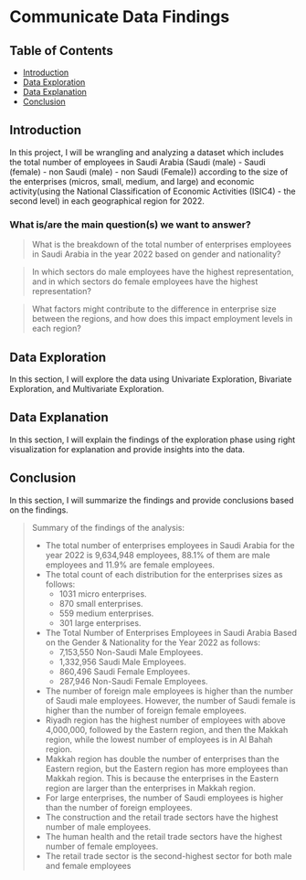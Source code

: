 # Communicate Data Findings

## Table of Contents

<ul>
<li><a href="#intro">Introduction</a></li>
<li><a href="#exploration">Data Exploration</a>
<li><a href="#explanation">Data Explanation</a></li>
<li><a href="#conclusion">Conclusion</a></li>
</ul>

<a id='intro'></a>

## Introduction

In this project, I will be wrangling and analyzing a dataset which includes the total number of employees in Saudi
Arabia (Saudi (male) - Saudi (female) - non Saudi (male) - non Saudi (Female)) according to the size of the
enterprises (micros, small, medium, and large) and economic activity(using the National Classification of Economic
Activities (ISIC4) - the second level) in each geographical region for 2022.

### What is/are the main question(s) we want to answer?

> What is the breakdown of the total number of enterprises employees in Saudi Arabia in the year 2022 based on gender
> and nationality?

> In which sectors do male employees have the highest representation, and in which sectors do female employees have the
> highest representation?

> What factors might contribute to the difference in enterprise size between the regions, and how does this impact
> employment levels in each region?

<a id='exploration'></a>

## Data Exploration

In this section, I will explore the data using Univariate Exploration, Bivariate Exploration, and Multivariate
Exploration.

<a id='explanation'></a>

## Data Explanation

In this section, I will explain the findings of the exploration phase using right visualization for explanation and
provide insights into the data.

<a id='conclusion'></a>

## Conclusion

In this section, I will summarize the findings and provide conclusions based on the findings.

> Summary of the findings of the analysis:
>
> - The total number of enterprises employees in Saudi Arabia for the year 2022 is 9,634,948 employees, 88.1% of them
    are male employees and 11.9% are female employees.
> - The total count of each distribution for the enterprises sizes as follows:
>   - 1031 micro enterprises.
>   - 870 small enterprises.
>   - 559 medium enterprises.
>   - 301 large enterprises.
> - The Total Number of Enterprises Employees in Saudi Arabia Based on the Gender & Nationality for the Year 2022 as
    follows:
>   - 7,153,550 Non-Saudi Male Employees.
>   - 1,332,956 Saudi Male Employees.
>   - 860,496 Saudi Female Employees.
>   - 287,946 Non-Saudi Female Employees.
> - The number of foreign male employees is higher than the number of Saudi male employees. However, the number of Saudi
    female is higher than the number of foreign female employees.
> - Riyadh region has the highest number of employees with above 4,000,000, followed by the Eastern region, and then the
    Makkah region, while the lowest number of employees is in Al Bahah region.
> - Makkah region has double the number of enterprises than the Eastern region, but the Eastern region has more
    employees than Makkah region. This is because the enterprises in the Eastern region are larger than the enterprises
    in Makkah region.
> - For large enterprises, the number of Saudi employees is higher than the number of foreign employees.
> - The construction and the retail trade sectors have the highest number of male employees.
> - The human health and the retail trade sectors have the highest number of female employees.
> - The retail trade sector is the second-highest sector for both male and female employees
